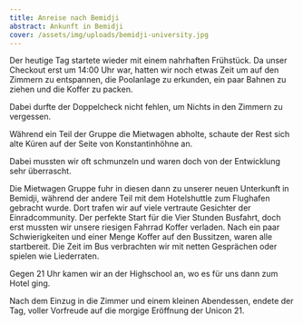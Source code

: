 ```yaml
---
title: Anreise nach Bemidji
abstract: Ankunft in Bemidji
cover: /assets/img/uploads/bemidji-university.jpg
---
```

Der heutige Tag startete wieder mit einem nahrhaften Frühstück. Da unser Checkout erst um 14:00 Uhr war, hatten wir noch etwas Zeit um auf den Zimmern zu entspannen, die Poolanlage zu erkunden, ein paar Bahnen zu ziehen und die Koffer zu packen. 

Dabei durfte der Doppelcheck nicht fehlen, um Nichts in den Zimmern zu vergessen.

Während ein Teil der Gruppe die Mietwagen abholte, schaute der Rest sich alte Küren auf der Seite von Konstantinhöhne an.

Dabei mussten wir oft schmunzeln und waren doch von der Entwicklung sehr überrascht.

Die Mietwagen Gruppe fuhr in diesen dann zu unserer neuen Unterkunft in Bemidji, während der andere Teil mit dem Hotelshuttle zum Flughafen gebracht wurde. Dort trafen wir auf viele vertraute Gesichter der Einradcommunity. Der perfekte Start für die Vier Stunden Busfahrt, doch erst mussten wir unsere riesigen Fahrrad Koffer verladen. Nach ein paar Schwierigkeiten und einer Menge Koffer auf den Bussitzen, waren alle startbereit. Die Zeit im Bus verbrachten wir mit netten Gesprächen oder spielen wie Liederraten.

Gegen 21 Uhr kamen wir an der Highschool an, wo es für uns dann zum Hotel ging.

Nach dem Einzug in die Zimmer und einem kleinen Abendessen, endete der Tag, voller Vorfreude auf die morgige Eröffnung der Unicon 21.
